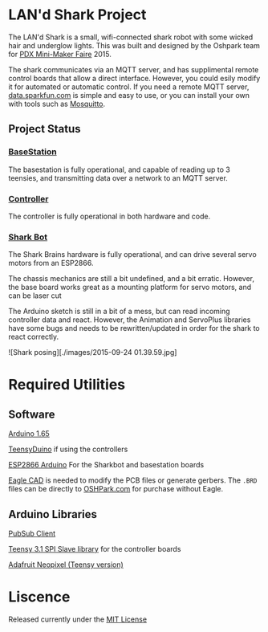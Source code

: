 # LAN'd Shark Project
The LAN'd Shark is a small, wifi-connected shark robot with some wicked hair and underglow lights. This was built and designed by the Oshpark team for [PDX Mini-Maker Faire](https://www.omsi.edu/maker-faire-pdx) 2015. 

The shark communicates via an MQTT server, and has supplimental remote control boards that allow a direct interface. However, you could esily modify it for automated or automatic control. If you need a remote MQTT server, [data.sparkfun.com](https://data.sparkfun.com/) is simple and easy to use, or you can install your own with tools  such as [Mosquitto](http://mosquitto.org/).


## Project Status
### [BaseStation](basestation/)
The basestation is fully operational, and capable of reading up to 3 teensies, and transmitting data over a network to an MQTT server.

### [Controller](controller/)
The controller is fully operational in both hardware and code.

### [Shark Bot](sharkbot/)
The Shark Brains hardware is fully operational, and can drive several servo motors from an ESP2866. 

The chassis mechanics are still a bit undefined, and a bit erratic. However, the base board works great as a mounting platform for servo motors, and can be laser cut

The Arduino sketch is still in a bit of a mess, but can read incoming controller data and react. However, the Animation and ServoPlus libraries have some bugs and needs to be rewritten/updated in order for the shark to react correctly.

![Shark posing][./images/2015-09-24 01.39.59.jpg]

# Required Utilities
## Software
[Arduino 1.65](https://www.arduino.cc/en/Main/Software) 

[TeensyDuino](https://www.pjrc.com/teensy/td_download.html) if using the controllers

[ESP2866 Arduino](https://github.com/esp8266/Arduino) For the Sharkbot and basestation boards

[Eagle CAD](http://www.cadsoftusa.com/download-eagle/) is needed to modify the PCB files or generate gerbers. The `.BRD` files can be directly to [OSHPark.com](http://oshpark.com) for purchase without Eagle.

## Arduino Libraries
[PubSub Client](https://github.com/Imroy/pubsubclient)

[Teensy 3.1 SPI Slave library](https://github.com/soerup/Teensy-3.0-SPI-Master---Slave) for the controller boards

[Adafruit Neopixel (Teensy version)](https://github.com/PaulStoffregen/Adafruit_NeoPixel)

# Liscence 
Released currently under the [MIT License](./LICENSE.txt)




